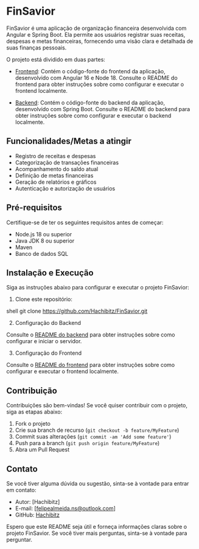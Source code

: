 # FinSavior

FinSavior é uma aplicação de organização financeira desenvolvida com Angular e Spring Boot. Ela permite aos usuários registrar suas receitas, despesas e metas financeiras, fornecendo uma visão clara e detalhada de suas finanças pessoais.

O projeto está dividido em duas partes:

- [Frontend](https://github.com/Hachibitz/finsavior-front): Contém o código-fonte do frontend da aplicação, desenvolvido com Angular 16 e Node 18. Consulte o README do frontend para obter instruções sobre como configurar e executar o frontend localmente.

- [Backend](https://github.com/Hachibitz/finsavior-back): Contém o código-fonte do backend da aplicação, desenvolvido com Spring Boot. Consulte o README do backend para obter instruções sobre como configurar e executar o backend localmente.

## Funcionalidades/Metas a atingir

- Registro de receitas e despesas
- Categorização de transações financeiras
- Acompanhamento do saldo atual
- Definição de metas financeiras
- Geração de relatórios e gráficos
- Autenticação e autorização de usuários

## Pré-requisitos

Certifique-se de ter os seguintes requisitos antes de começar:

- Node.js 18 ou superior
- Java JDK 8 ou superior
- Maven
- Banco de dados SQL

## Instalação e Execução

Siga as instruções abaixo para configurar e executar o projeto FinSavior:

1. Clone este repositório:

shell
git clone https://github.com/Hachibitz/FinSavior.git

2. Configuração do Backend

Consulte o [README do backend](https://github.com/Hachibitz/finsavior-back#readme) para obter instruções sobre como configurar e iniciar o servidor.

3. Configuração do Frontend

Consulte o [README do frontend](https://github.com/Hachibitz/finsavior-front#readme) para obter instruções sobre como configurar e executar o frontend localmente.

## Contribuição

Contribuições são bem-vindas! Se você quiser contribuir com o projeto, siga as etapas abaixo:

1. Fork o projeto
2. Crie sua branch de recurso (`git checkout -b feature/MyFeature`)
3. Commit suas alterações (`git commit -am 'Add some feature'`)
4. Push para a branch (`git push origin feature/MyFeature`)
5. Abra um Pull Request

## Contato

Se você tiver alguma dúvida ou sugestão, sinta-se à vontade para entrar em contato:

- Autor: [Hachibitz]
- E-mail: [felipealmeida.ns@outlook.com]
- GitHub: [Hachibitz](https://github.com/Hachibitz)

Espero que este README seja útil e forneça informações claras sobre o projeto FinSavior. Se você tiver mais perguntas, sinta-se à vontade para perguntar.
